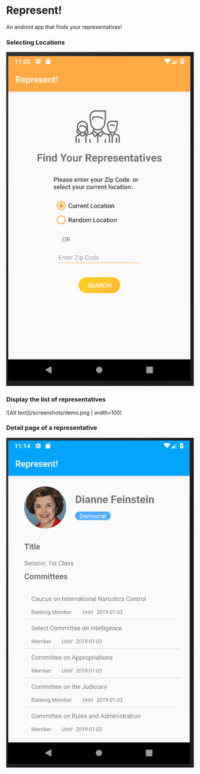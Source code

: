 # Represent!
An android app that finds your representatives!
### Selecting Locations
![Alt text](/screenshots/location.png)
### Display the list of representatives
![Alt text](/screenshots/demo.png | width=100)
### Detail page of a representative
![Alt text](/screenshots/detail1.png)



